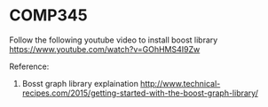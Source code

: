 # COMP345

Follow the following youtube video to install boost library
https://www.youtube.com/watch?v=GOhHMS4I9Zw

Reference:
1. Bosst graph library explaination 
http://www.technical-recipes.com/2015/getting-started-with-the-boost-graph-library/